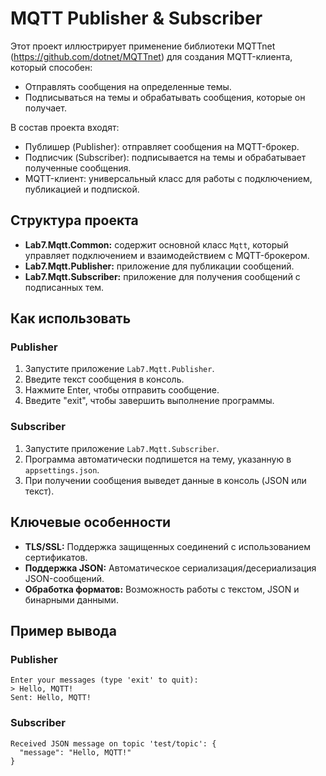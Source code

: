 # MQTT Publisher & Subscriber

Этот проект иллюстрирует применение библиотеки
MQTTnet (https://github.com/dotnet/MQTTnet) для создания MQTT-клиента, который способен:
- Отправлять сообщения на определенные темы.
- Подписываться на темы и обрабатывать сообщения, которые он получает.

В состав проекта входят:
- Публишер (Publisher): отправляет сообщения на MQTT-брокер.
- Подписчик (Subscriber): подписывается на темы и обрабатывает полученные сообщения.
- MQTT-клиент: универсальный класс для работы с подключением, публикацией и подпиской.

## Структура проекта

- **Lab7.Mqtt.Common:** содержит основной класс `Mqtt`, который управляет подключением и взаимодействием с MQTT-брокером.
- **Lab7.Mqtt.Publisher:** приложение для публикации сообщений.
- **Lab7.Mqtt.Subscriber:** приложение для получения сообщений с подписанных тем.


## Как использовать

### Publisher

1. Запустите приложение `Lab7.Mqtt.Publisher`.
2. Введите текст сообщения в консоль.
3. Нажмите Enter, чтобы отправить сообщение.
4. Введите "exit", чтобы завершить выполнение программы.

### Subscriber

1. Запустите приложение `Lab7.Mqtt.Subscriber`.
2. Программа автоматически подпишется на тему, указанную в `appsettings.json`.
3. При получении сообщения выведет данные в консоль (JSON или текст).

## Ключевые особенности

- **TLS/SSL:** Поддержка защищенных соединений с использованием сертификатов.
- **Поддержка JSON:** Автоматическое сериализация/десериализация JSON-сообщений.
- **Обработка форматов:** Возможность работы с текстом, JSON и бинарными данными.

## Пример вывода

### Publisher
```
Enter your messages (type 'exit' to quit):
> Hello, MQTT!
Sent: Hello, MQTT!
```

### Subscriber
```
Received JSON message on topic 'test/topic': {
  "message": "Hello, MQTT!"
}
```

